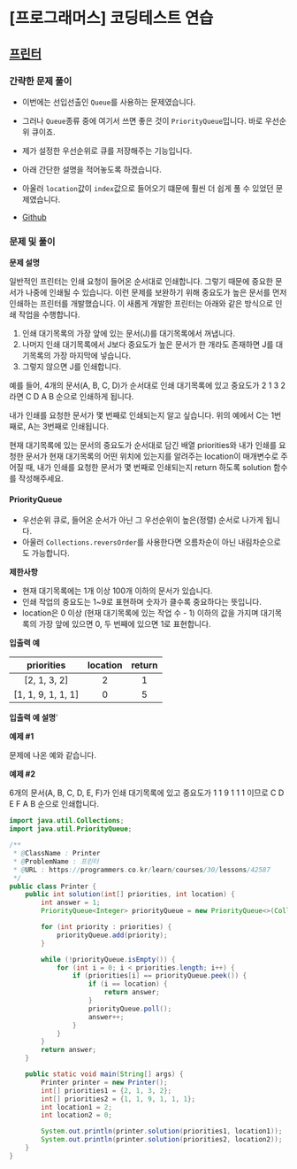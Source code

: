 # [프로그래머스] 코딩테스트 연습

## [프린터](https://programmers.co.kr/learn/courses/30/lessons/42587)

### 간략한 문제 풀이

- 이번에는 선입선출인 `Queue`를 사용하는 문제였습니다.

- 그러나 `Queue`종류 중에 여기서 쓰면 좋은 것이 `PriorityQueue`입니다. 바로 우선순위 큐이죠.

- 제가 설정한 우선순위로 큐를 저장해주는 기능입니다.

- 아래 간단한 설명을 적어놓도록 하겠습니다.

- 아울러 `location`값이 `index`값으로 들어오기 떄문에 훨씬 더 쉽게 풀 수 있었던 문제였습니다.


- [Github](https://github.com/ksy90101/ProgrammosCodingTest/blob/master/src/Level02/Printer.java)

### 문제 및 풀이

**문제 설명**

일반적인 프린터는 인쇄 요청이 들어온 순서대로 인쇄합니다. 그렇기 때문에 중요한 문서가 나중에 인쇄될 수 있습니다. 이런 문제를 보완하기 위해 중요도가 높은 문서를 먼저 인쇄하는 프린터를 개발했습니다. 이 새롭게 개발한 프린터는 아래와 같은 방식으로 인쇄 작업을 수행합니다.

1. 인쇄 대기목록의 가장 앞에 있는 문서(J)를 대기목록에서 꺼냅니다.
2. 나머지 인쇄 대기목록에서 J보다 중요도가 높은 문서가 한 개라도 존재하면 J를 대기목록의 가장 마지막에 넣습니다.
3. 그렇지 않으면 J를 인쇄합니다.

예를 들어, 4개의 문서(A, B, C, D)가 순서대로 인쇄 대기목록에 있고 중요도가 2 1 3 2 라면 C D A B 순으로 인쇄하게 됩니다.

내가 인쇄를 요청한 문서가 몇 번째로 인쇄되는지 알고 싶습니다. 위의 예에서 C는 1번째로, A는 3번째로 인쇄됩니다.

현재 대기목록에 있는 문서의 중요도가 순서대로 담긴 배열 priorities와 내가 인쇄를 요청한 문서가 현재 대기목록의 어떤 위치에 있는지를 알려주는 location이 매개변수로 주어질 때, 내가 인쇄를 요청한 문서가 몇 번째로 인쇄되는지 return 하도록 solution 함수를 작성해주세요.

#### PriorityQueue
- 우선순위 큐로, 들어온 순서가 아닌 그 우선순위이 높은(정렬) 순서로 나가게 됩니다.
- 아울러 `Collections.reversOrder`를 사용한다면 오름차순이 아닌 내림차순으로도 가능합니다.

**제한사항**
- 현재 대기목록에는 1개 이상 100개 이하의 문서가 있습니다.
- 인쇄 작업의 중요도는 1~9로 표현하며 숫자가 클수록 중요하다는 뜻입니다.
- location은 0 이상 (현재 대기목록에 있는 작업 수 - 1) 이하의 값을 가지며 대기목록의 가장 앞에 있으면 0, 두 번째에 있으면 1로 표현합니다.

**입출력 예**

| priorities | location | return | 
| :---: | :---: | :---: |
| [2, 1, 3, 2] | 2 | 1 |
| [1, 1, 9, 1, 1, 1] | 0 | 5 |

**입출력 예 설명**'

**예제 #1**

문제에 나온 예와 같습니다.

**예제 #2**

6개의 문서(A, B, C, D, E, F)가 인쇄 대기목록에 있고 중요도가 1 1 9 1 1 1 이므로 C D E F A B 순으로 인쇄합니다.

````java
import java.util.Collections;
import java.util.PriorityQueue;

/**
 * @ClassName : Printer
 * @ProblemName : 프린터
 * @URL : https://programmers.co.kr/learn/courses/30/lessons/42587
 */
public class Printer {
    public int solution(int[] priorities, int location) {
        int answer = 1;
        PriorityQueue<Integer> priorityQueue = new PriorityQueue<>(Collections.reverseOrder());

        for (int priority : priorities) {
            priorityQueue.add(priority);
        }

        while (!priorityQueue.isEmpty()) {
            for (int i = 0; i < priorities.length; i++) {
                if (priorities[i] == priorityQueue.peek()) {
                    if (i == location) {
                        return answer;
                    }
                    priorityQueue.poll();
                    answer++;
                }
            }
        }
        return answer;
    }

    public static void main(String[] args) {
        Printer printer = new Printer();
        int[] priorities1 = {2, 1, 3, 2};
        int[] priorities2 = {1, 1, 9, 1, 1, 1};
        int location1 = 2;
        int location2 = 0;

        System.out.println(printer.solution(priorities1, location1));
        System.out.println(printer.solution(priorities2, location2));
    }
}
````